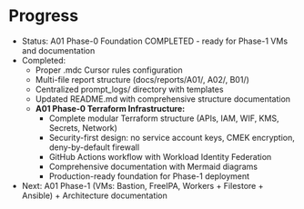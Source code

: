 # Progress

- Status: A01 Phase-0 Foundation COMPLETED - ready for Phase-1 VMs and documentation
- Completed: 
  - Proper .mdc Cursor rules configuration
  - Multi-file report structure (docs/reports/A01/, A02/, B01/)
  - Centralized prompt_logs/ directory with templates
  - Updated README.md with comprehensive structure documentation
  - **A01 Phase-0 Terraform Infrastructure:**
    - Complete modular Terraform structure (APIs, IAM, WIF, KMS, Secrets, Network)
    - Security-first design: no service account keys, CMEK encryption, deny-by-default firewall
    - GitHub Actions workflow with Workload Identity Federation
    - Comprehensive documentation with Mermaid diagrams
    - Production-ready foundation for Phase-1 deployment
- Next: A01 Phase-1 (VMs: Bastion, FreeIPA, Workers + Filestore + Ansible) + Architecture documentation
